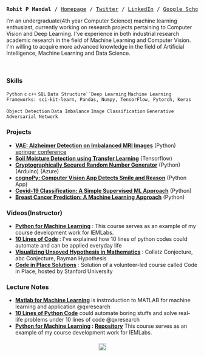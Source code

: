 <p align="center">
  
  
  <p><pre align="center">
<strong>Rohit P Mandal /</strong> <a href="https://xiaowuc2.vercel.app">​Homepage​</a> / <a href="https://twitter.com/xiaowuc2">Twitter</a> / <a href="https://linkedin.com/in/xiaowuc2">​LinkedIn​</a> / <a href="https://scholar.google.com/citations?user=iHd8-ZkAAAAJ&hl=en">​Google Scholar​</a> / <a href="https://www.youtube.com/channel/UCX7oe66V8zyFpAJyMfPL9VA">​YouTube​</a></pre></p>

 I’m an undergraduate(4th year Computer Science) machine learning enthusiast, currently working on research 
 projects pertaining to Computer Vision and Deep Learning.  I've experience in both industrial research academic research in 
 the field of Machine Learning and Computer Vision. I'm willing to acquire more advanced knowledge in the field of Artificial Intelligence, Machine Learning and Data Science.
  
<br>

### Skills

`Python` `c` `c++` `SQL` `Data Structure``Deep Learning` `Machine Learning Frameworks: sci-kit-learn, Pandas, Numpy, TensorFlow, Pytorch, Keras`  

`Object Detection` `Data Imbalance` `Image Classification` `Generative Adversarial Network`

### Projects ​
   - **[VAE: Alzheimer Detection on Imbalanced MRI Images](https://github.com/xiaowuc2/VAE-Alzheimer-Detection-Using-Imbalanced-MRI-Images)** (Python) [springer conference](https://link.springer.com/chapter/10.1007/978-981-19-1657-1_14)
   - **[Soil Moisture Detection using Transfer Learning]()** (Tensorflow)
   - **[Cryptographically Secured Random Number Generator]()** (Python) (Arduino) (Azure)
   - **[cognoPy: Computer Vision App Detects Smile and Reason](https://github.com/cognoPy/cognoPy)** (Python App)
   - **[Covid-19 Classification: A Simple Supervised ML Approach](https://github.com/xiaowuc2/COVID-Classifier-a-simpler-supervised-machine-learning-model)** (Python)
   - **[Breast Cancer Prediction: A Machine Learning Approach](https://github.com/xiaowuc2/Breast-Cancer-Prediction-A-Machine-Learning-Approach)** (Python)
  
### Videos(Instructor) ​

- **[Python for Machine Learning]()** : This course serves as an example of my course development work for IEMLabs.
- **[10 Lines of Code](https://www.youtube.com/watch?v=B0_0gK_CUpM&list=PLK_zxbpEUfmVPsXnl1wx1s6BD8eBUjuOM)** : I've explained how 10 lines of python codes could automate and can be applied everyday life
- **[Visualizing Unsoved Hypothesis in Mathematics]()** : Collatz Conjecture, abc Conjecture, Rayman Hypothesis
- **[Code in Place Solutions](https://www.youtube.com/watch?v=5JpVuQNYoho&list=PLK_zxbpEUfmWO7zL7661s8ck4Ly2m0m-m)** : Solution of a volunteer-led course called Code in Place, hosted by Stanford University

### Lecture Notes
   
   - **[Matlab for Machine Learning](https://github.com/qxresearchx/matlab-for-machine-leaning)** is instroduction to MATLAB for machine learning  and application @qxresearch
   - **[10 Lines of Python Code](https://github.com/qxresearch/qxresearch-event-1)** could automate boring stuffs and solve real-life problems under 10 lines of code @qxresearch 
   - **[Python for Machine Learning]() : [Repository]()** This course serves as an example of my course development work for IEMLabs.


 <h4 align="center">
</p>
<p align="center">
 <td><img src="https://profile-counter.glitch.me/xiaowuc2/count.svg" alt="Visitors" height="19" /></td>
</p>
